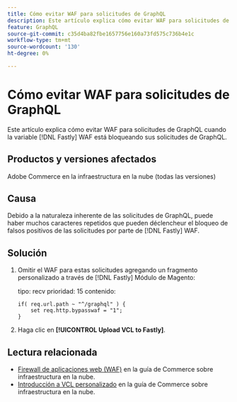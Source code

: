 ```yaml
---
title: Cómo evitar WAF para solicitudes de GraphQL
description: Este artículo explica cómo evitar WAF para solicitudes de GraphQL.
feature: GraphQL
source-git-commit: c35d4ba82fbe1657756e160a73fd575c736b4e1c
workflow-type: tm+mt
source-wordcount: '130'
ht-degree: 0%

---
```


# Cómo evitar WAF para solicitudes de GraphQL

Este artículo explica cómo evitar WAF para solicitudes de GraphQL cuando la variable [!DNL Fastly] WAF está bloqueando sus solicitudes de GraphQL.

## Productos y versiones afectados

Adobe Commerce en la infraestructura en la nube (todas las versiones)

## Causa

Debido a la naturaleza inherente de las solicitudes de GraphQL, puede haber muchos caracteres repetidos que pueden déclencheur el bloqueo de falsos positivos de las solicitudes por parte de [!DNL Fastly] WAF.

## Solución

1. Omitir el WAF para estas solicitudes agregando un fragmento personalizado a través de [!DNL Fastly] Módulo de Magento:

   tipo: recv prioridad: 15 contenido:

   ```
   if( req.url.path ~ "^/graphql" ) {
       set req.http.bypasswaf = "1";
   }
   ```

1. Haga clic en **[!UICONTROL Upload VCL to Fastly]**.

## Lectura relacionada

* [Firewall de aplicaciones web (WAF)](https://experienceleague.adobe.com/en/docs/commerce-cloud-service/user-guide/cdn/fastly-waf-service) en la guía de Commerce sobre infraestructura en la nube.
* [Introducción a VCL personalizado](https://experienceleague.adobe.com/en/docs/commerce-cloud-service/user-guide/cdn/custom-vcl-snippets/fastly-vcl-custom-snippets) en la guía de Commerce sobre infraestructura en la nube.

